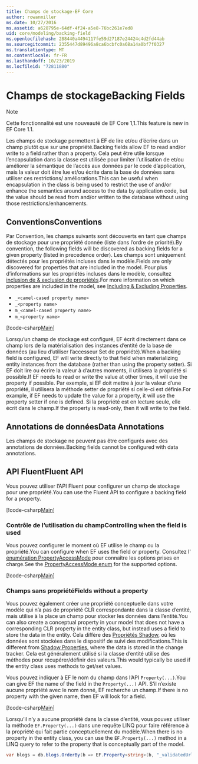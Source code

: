 ```yaml
---
title: Champs de stockage-EF Core
author: rowanmiller
ms.date: 10/27/2016
ms.assetid: a628795e-64df-4f24-a5e8-76bc261e7ed8
uid: core/modeling/backing-field
ms.openlocfilehash: 288440a4494117fe59d27187e24424c4d2fd44ab
ms.sourcegitcommit: 2355447d89496a8ca6bcbfc0a68a14a0bf7f0327
ms.translationtype: MT
ms.contentlocale: fr-FR
ms.lasthandoff: 10/23/2019
ms.locfileid: "72811880"
---
```

# <a name="backing-fields"></a><span data-ttu-id="8f917-102">Champs de stockage</span><span class="sxs-lookup"><span data-stu-id="8f917-102">Backing Fields</span></span>

> [!NOTE]  
> <span data-ttu-id="8f917-103">Cette fonctionnalité est une nouveauté de EF Core 1,1.</span><span class="sxs-lookup"><span data-stu-id="8f917-103">This feature is new in EF Core 1.1.</span></span>

<span data-ttu-id="8f917-104">Les champs de stockage permettent à EF de lire et/ou d’écrire dans un champ plutôt que sur une propriété.</span><span class="sxs-lookup"><span data-stu-id="8f917-104">Backing fields allow EF to read and/or write to a field rather than a property.</span></span> <span data-ttu-id="8f917-105">Cela peut être utile lorsque l’encapsulation dans la classe est utilisée pour limiter l’utilisation de et/ou améliorer la sémantique de l’accès aux données par le code d’application, mais la valeur doit être lue et/ou écrite dans la base de données sans utiliser ces restrictions/ améliorations.</span><span class="sxs-lookup"><span data-stu-id="8f917-105">This can be useful when encapsulation in the class is being used to restrict the use of and/or enhance the semantics around access to the data by application code, but the value should be read from and/or written to the database without using those restrictions/enhancements.</span></span>

## <a name="conventions"></a><span data-ttu-id="8f917-106">Conventions</span><span class="sxs-lookup"><span data-stu-id="8f917-106">Conventions</span></span>

<span data-ttu-id="8f917-107">Par Convention, les champs suivants sont découverts en tant que champs de stockage pour une propriété donnée (liste dans l’ordre de priorité).</span><span class="sxs-lookup"><span data-stu-id="8f917-107">By convention, the following fields will be discovered as backing fields for a given property (listed in precedence order).</span></span> <span data-ttu-id="8f917-108">Les champs sont uniquement détectés pour les propriétés incluses dans le modèle.</span><span class="sxs-lookup"><span data-stu-id="8f917-108">Fields are only discovered for properties that are included in the model.</span></span> <span data-ttu-id="8f917-109">Pour plus d’informations sur les propriétés incluses dans le modèle, consultez [inclusion de & exclusion de propriétés](included-properties.md).</span><span class="sxs-lookup"><span data-stu-id="8f917-109">For more information on which properties are included in the model, see [Including & Excluding Properties](included-properties.md).</span></span>

* `_<camel-cased property name>`
* `_<property name>`
* `m_<camel-cased property name>`
* `m_<property name>`

[!code-csharp[Main](../../../samples/core/Modeling/Conventions/BackingField.cs#Sample)]

<span data-ttu-id="8f917-110">Lorsqu’un champ de stockage est configuré, EF écrit directement dans ce champ lors de la matérialisation des instances d’entité de la base de données (au lieu d’utiliser l’accesseur Set de propriété).</span><span class="sxs-lookup"><span data-stu-id="8f917-110">When a backing field is configured, EF will write directly to that field when materializing entity instances from the database (rather than using the property setter).</span></span> <span data-ttu-id="8f917-111">Si EF doit lire ou écrire la valeur à d’autres moments, il utilisera la propriété si possible.</span><span class="sxs-lookup"><span data-stu-id="8f917-111">If EF needs to read or write the value at other times, it will use the property if possible.</span></span> <span data-ttu-id="8f917-112">Par exemple, si EF doit mettre à jour la valeur d’une propriété, il utilisera la méthode setter de propriété si celle-ci est définie.</span><span class="sxs-lookup"><span data-stu-id="8f917-112">For example, if EF needs to update the value for a property, it will use the property setter if one is defined.</span></span> <span data-ttu-id="8f917-113">Si la propriété est en lecture seule, elle écrit dans le champ.</span><span class="sxs-lookup"><span data-stu-id="8f917-113">If the property is read-only, then it will write to the field.</span></span>

## <a name="data-annotations"></a><span data-ttu-id="8f917-114">Annotations de données</span><span class="sxs-lookup"><span data-stu-id="8f917-114">Data Annotations</span></span>

<span data-ttu-id="8f917-115">Les champs de stockage ne peuvent pas être configurés avec des annotations de données.</span><span class="sxs-lookup"><span data-stu-id="8f917-115">Backing fields cannot be configured with data annotations.</span></span>

## <a name="fluent-api"></a><span data-ttu-id="8f917-116">API Fluent</span><span class="sxs-lookup"><span data-stu-id="8f917-116">Fluent API</span></span>

<span data-ttu-id="8f917-117">Vous pouvez utiliser l’API Fluent pour configurer un champ de stockage pour une propriété.</span><span class="sxs-lookup"><span data-stu-id="8f917-117">You can use the Fluent API to configure a backing field for a property.</span></span>

[!code-csharp[Main](../../../samples/core/Modeling/FluentAPI/BackingField.cs#Sample)]

### <a name="controlling-when-the-field-is-used"></a><span data-ttu-id="8f917-118">Contrôle de l’utilisation du champ</span><span class="sxs-lookup"><span data-stu-id="8f917-118">Controlling when the field is used</span></span>

<span data-ttu-id="8f917-119">Vous pouvez configurer le moment où EF utilise le champ ou la propriété.</span><span class="sxs-lookup"><span data-stu-id="8f917-119">You can configure when EF uses the field or property.</span></span> <span data-ttu-id="8f917-120">Consultez l' [énumération PropertyAccessMode](https://docs.microsoft.com/dotnet/api/microsoft.entityframeworkcore.propertyaccessmode) pour connaître les options prises en charge.</span><span class="sxs-lookup"><span data-stu-id="8f917-120">See the [PropertyAccessMode enum](https://docs.microsoft.com/dotnet/api/microsoft.entityframeworkcore.propertyaccessmode) for the supported options.</span></span>

[!code-csharp[Main](../../../samples/core/Modeling/FluentAPI/BackingFieldAccessMode.cs#Sample)]

### <a name="fields-without-a-property"></a><span data-ttu-id="8f917-121">Champs sans propriété</span><span class="sxs-lookup"><span data-stu-id="8f917-121">Fields without a property</span></span>

<span data-ttu-id="8f917-122">Vous pouvez également créer une propriété conceptuelle dans votre modèle qui n’a pas de propriété CLR correspondante dans la classe d’entité, mais utilise à la place un champ pour stocker les données dans l’entité.</span><span class="sxs-lookup"><span data-stu-id="8f917-122">You can also create a conceptual property in your model that does not have a corresponding CLR property in the entity class, but instead uses a field to store the data in the entity.</span></span> <span data-ttu-id="8f917-123">Cela diffère des [Propriétés Shadow](shadow-properties.md), où les données sont stockées dans le dispositif de suivi des modifications.</span><span class="sxs-lookup"><span data-stu-id="8f917-123">This is different from [Shadow Properties](shadow-properties.md), where the data is stored in the change tracker.</span></span> <span data-ttu-id="8f917-124">Cela est généralement utilisé si la classe d’entité utilise des méthodes pour récupérer/définir des valeurs.</span><span class="sxs-lookup"><span data-stu-id="8f917-124">This would typically be used if the entity class uses methods to get/set values.</span></span>

<span data-ttu-id="8f917-125">Vous pouvez indiquer à EF le nom du champ dans l’API `Property(...)`.</span><span class="sxs-lookup"><span data-stu-id="8f917-125">You can give EF the name of the field in the `Property(...)` API.</span></span> <span data-ttu-id="8f917-126">S’il n’existe aucune propriété avec le nom donné, EF recherche un champ.</span><span class="sxs-lookup"><span data-stu-id="8f917-126">If there is no property with the given name, then EF will look for a field.</span></span>

[!code-csharp[Main](../../../samples/core/Modeling/FluentAPI/BackingFieldNoProperty.cs#Sample)]

<span data-ttu-id="8f917-127">Lorsqu’il n’y a aucune propriété dans la classe d’entité, vous pouvez utiliser la méthode `EF.Property(...)` dans une requête LINQ pour faire référence à la propriété qui fait partie conceptuellement du modèle.</span><span class="sxs-lookup"><span data-stu-id="8f917-127">When there is no property in the entity class, you can use the `EF.Property(...)` method in a LINQ query to refer to the property that is conceptually part of the model.</span></span>

``` csharp
var blogs = db.blogs.OrderBy(b => EF.Property<string>(b, "_validatedUrl"));
```
